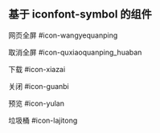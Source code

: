 ## 基于 iconfont-symbol 的组件

网页全屏
#icon-wangyequanping

取消全屏
#icon-quxiaoquanping_huaban

下载
#icon-xiazai

关闭
#icon-guanbi

预览
#icon-yulan

垃圾桶
#icon-lajitong
